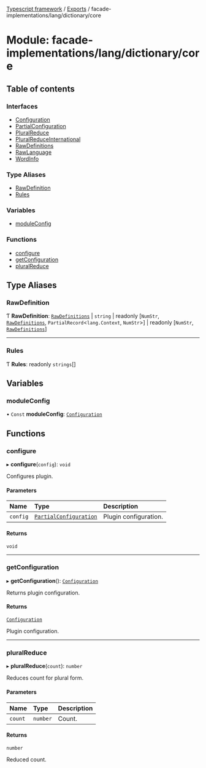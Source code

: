 [Typescript framework](../index.md) / [Exports](../modules.md) / facade-implementations/lang/dictionary/core

# Module: facade-implementations/lang/dictionary/core

## Table of contents

### Interfaces

- [Configuration](../interfaces/facade_implementations_lang_dictionary_core.Configuration.md)
- [PartialConfiguration](../interfaces/facade_implementations_lang_dictionary_core.PartialConfiguration.md)
- [PluralReduce](../interfaces/facade_implementations_lang_dictionary_core.PluralReduce.md)
- [PluralReduceInternational](../interfaces/facade_implementations_lang_dictionary_core.PluralReduceInternational.md)
- [RawDefinitions](../interfaces/facade_implementations_lang_dictionary_core.RawDefinitions.md)
- [RawLanguage](../interfaces/facade_implementations_lang_dictionary_core.RawLanguage.md)
- [WordInfo](../interfaces/facade_implementations_lang_dictionary_core.WordInfo.md)

### Type Aliases

- [RawDefinition](facade_implementations_lang_dictionary_core.md#rawdefinition)
- [Rules](facade_implementations_lang_dictionary_core.md#rules)

### Variables

- [moduleConfig](facade_implementations_lang_dictionary_core.md#moduleconfig)

### Functions

- [configure](facade_implementations_lang_dictionary_core.md#configure)
- [getConfiguration](facade_implementations_lang_dictionary_core.md#getconfiguration)
- [pluralReduce](facade_implementations_lang_dictionary_core.md#pluralreduce)

## Type Aliases

### RawDefinition

Ƭ **RawDefinition**: [`RawDefinitions`](../interfaces/facade_implementations_lang_dictionary_core.RawDefinitions.md) \| `string` \| readonly [`NumStr`, [`RawDefinitions`](../interfaces/facade_implementations_lang_dictionary_core.RawDefinitions.md), `PartialRecord`<`lang.Context`, `NumStr`\>] \| readonly [`NumStr`, [`RawDefinitions`](../interfaces/facade_implementations_lang_dictionary_core.RawDefinitions.md)]

___

### Rules

Ƭ **Rules**: readonly `strings`[]

## Variables

### moduleConfig

• `Const` **moduleConfig**: [`Configuration`](../interfaces/facade_implementations_lang_dictionary_core.Configuration.md)

## Functions

### configure

▸ **configure**(`config`): `void`

Configures plugin.

#### Parameters

| Name | Type | Description |
| :------ | :------ | :------ |
| `config` | [`PartialConfiguration`](../interfaces/facade_implementations_lang_dictionary_core.PartialConfiguration.md) | Plugin configuration. |

#### Returns

`void`

___

### getConfiguration

▸ **getConfiguration**(): [`Configuration`](../interfaces/facade_implementations_lang_dictionary_core.Configuration.md)

Returns plugin configuration.

#### Returns

[`Configuration`](../interfaces/facade_implementations_lang_dictionary_core.Configuration.md)

Plugin configuration.

___

### pluralReduce

▸ **pluralReduce**(`count`): `number`

Reduces count for plural form.

#### Parameters

| Name | Type | Description |
| :------ | :------ | :------ |
| `count` | `number` | Count. |

#### Returns

`number`

Reduced count.
